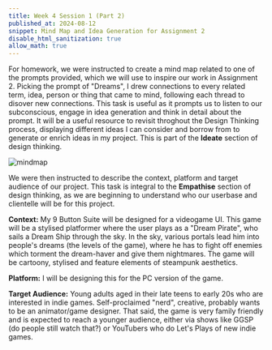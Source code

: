 ```yaml
---
title: Week 4 Session 1 (Part 2)
published_at: 2024-08-12
snippet: Mind Map and Idea Generation for Assignment 2
disable_html_sanitization: true
allow_math: true
---
```


For homework, we were instructed to create a mind map related to one of the prompts provided, which we will use to inspire our work in Assignment 2. Picking the prompt of "Dreams", I drew connections to every related term, idea, person or thing that came to mind, following each thread to disover new connections. This task is useful as it prompts us to listen to our subconscious, engage in idea generation and think in detail about the prompt. It will be a useful resource to revisit throghout the Design Thinking process, displaying different ideas I can consider and borrow from to generate or enrich ideas in my project. This is part of the **Ideate** section of design thinking.

![mindmap](/w04s1/Dream.png)

We were then instructed to describe the context, platform and target audience of our project. This task is integral to the **Empathise** section of design thinking, as we are beginning to understand who our userbase and clientelle will be for this project.

**Context:** My 9 Button Suite will be designed for a videogame UI. This game will be a stylised platformer where the user plays as a "Dream Pirate", who sails a Dream Ship through the sky. In the sky, various portals lead him into people's dreams (the levels of the game), where he has to fight off enemies which torment the dream-haver and give them nightmares. The game will be cartoony, stylised and feature elements of steampunk aesthetics.

**Platform:** I will be designing this for the PC version of the game.

**Target Audience:** Young adults aged in their late teens to early 20s who are interested in indie games. Self-proclaimed "nerd", creative, probably wants to be an animator/game designer. That said, the game is very family friendly and is expected to reach a younger audience, either via shows like GGSP (do people still watch that?) or YouTubers who do Let's Plays of new indie games.